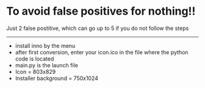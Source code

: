 # To avoid false positives for nothing!!
Just 2 false postitive, which can go up to 5 if you do not follow the steps
_____________________________________
- install inno by the menu
- after first conversion, enter your icon.ico in the file where the python code is located
- main.py is the launch file
- Icon = 803x829
- Installer background = 750x1024
